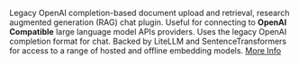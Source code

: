 Legacy OpenAI completion-based document upload and retrieval, research augmented generation (RAG) chat plugin. Useful for connecting to **OpenAI Compatible** large language model APIs providers. Uses the legacy OpenAI completion format for chat. Backed by LiteLLM and SentenceTransformers for access to a range of hosted and offline embedding models. <a class="text-sm underline hover:text-primary" href="https://promptpanel.com/overview/packaged-plugins-models/#completion-document" target="_new">More Info</a>